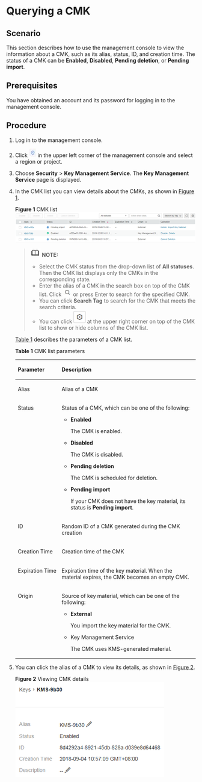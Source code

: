 # Querying a CMK<a name="en-us_topic_0034330264"></a>

## Scenario<a name="section6530676516634"></a>

This section describes how to use the management console to view the information about a CMK, such as its alias, status, ID, and creation time. The status of a CMK can be  **Enabled**,  **Disabled**,  **Pending deletion**, or  **Pending import**.

## Prerequisites<a name="section6205788316731"></a>

You have obtained an account and its password for logging in to the management console.

## Procedure<a name="section4980422016839"></a>

1.  Log in to the management console.
2.  Click  ![](figures/icon-region.png)  in the upper left corner of the management console and select a region or project.
3.  Choose  **Security**  \>  **Key Management Service**. The  **Key Management Service**  page is displayed.
4.  In the CMK list you can view details about the CMKs, as shown in  [Figure 1](#fig4265586161137).

    **Figure  1**  CMK list<a name="fig4265586161137"></a>  
    ![](figures/cmk-list.png "cmk-list")

    >![](public_sys-resources/icon-note.gif) **NOTE:**   
    >-   Select the CMK status from the drop-down list of  **All statuses**. Then the CMK list displays only the CMKs in the corresponding state.  
    >-   Enter the alias of a CMK in the search box on top of the CMK list. Click  ![](figures/icon-search.png)  or press Enter to search for the specified CMK.  
    >-   You can click  **Search Tag**  to search for the CMK that meets the search criteria.  
    >-   You can click  ![](figures/icon-setting.png)  at the upper right corner on top of the CMK list to show or hide columns of the CMK list.  

    [Table 1](#table15653286125723)  describes the parameters of a CMK list.

    **Table  1**  CMK list parameters

    <a name="table15653286125723"></a>
    <table><thead align="left"><tr id="row16764658153819"><th class="cellrowborder" valign="top" width="24.25%" id="mcps1.2.3.1.1"><p id="p14764258193819"><a name="p14764258193819"></a><a name="p14764258193819"></a><strong>Parameter</strong></p>
    </th>
    <th class="cellrowborder" valign="top" width="75.75%" id="mcps1.2.3.1.2"><p id="p676455893817"><a name="p676455893817"></a><a name="p676455893817"></a><strong id="b842352706112113"><a name="b842352706112113"></a><a name="b842352706112113"></a>Description</strong></p>
    </th>
    </tr>
    </thead>
    <tbody><tr id="row1764115873811"><td class="cellrowborder" valign="top" width="24.25%" headers="mcps1.2.3.1.1 "><p id="p576455823813"><a name="p576455823813"></a><a name="p576455823813"></a>Alias</p>
    </td>
    <td class="cellrowborder" valign="top" width="75.75%" headers="mcps1.2.3.1.2 "><p id="p97641858183818"><a name="p97641858183818"></a><a name="p97641858183818"></a>Alias of a CMK</p>
    </td>
    </tr>
    <tr id="row87642058133813"><td class="cellrowborder" valign="top" width="24.25%" headers="mcps1.2.3.1.1 "><p id="p117641558113812"><a name="p117641558113812"></a><a name="p117641558113812"></a>Status</p>
    </td>
    <td class="cellrowborder" valign="top" width="75.75%" headers="mcps1.2.3.1.2 "><p id="p1076495815384"><a name="p1076495815384"></a><a name="p1076495815384"></a>Status of a CMK, which can be one of the following:</p>
    <a name="ul19764125893812"></a><a name="ul19764125893812"></a><ul id="ul19764125893812"><li><strong id="b842352706171111"><a name="b842352706171111"></a><a name="b842352706171111"></a>Enabled</strong><p id="p9764125816382"><a name="p9764125816382"></a><a name="p9764125816382"></a>The CMK is enabled.</p>
    </li><li><strong id="b842352706174855"><a name="b842352706174855"></a><a name="b842352706174855"></a>Disabled</strong><p id="p4764155803819"><a name="p4764155803819"></a><a name="p4764155803819"></a>The CMK is disabled.</p>
    </li><li><strong id="b842352706114222"><a name="b842352706114222"></a><a name="b842352706114222"></a>Pending deletion</strong><p id="p3764458173813"><a name="p3764458173813"></a><a name="p3764458173813"></a>The CMK is scheduled for deletion.</p>
    </li><li><strong id="b842352706114648"><a name="b842352706114648"></a><a name="b842352706114648"></a>Pending import</strong><p id="p1876418588384"><a name="p1876418588384"></a><a name="p1876418588384"></a>If your CMK does not have the key material, its status is <strong id="b842352706114727"><a name="b842352706114727"></a><a name="b842352706114727"></a>Pending import</strong>.</p>
    </li></ul>
    </td>
    </tr>
    <tr id="row1576425817386"><td class="cellrowborder" valign="top" width="24.25%" headers="mcps1.2.3.1.1 "><p id="p167641858103812"><a name="p167641858103812"></a><a name="p167641858103812"></a>ID</p>
    </td>
    <td class="cellrowborder" valign="top" width="75.75%" headers="mcps1.2.3.1.2 "><p id="p8764258143816"><a name="p8764258143816"></a><a name="p8764258143816"></a>Random ID of a CMK generated during the CMK creation</p>
    </td>
    </tr>
    <tr id="row14764125813817"><td class="cellrowborder" valign="top" width="24.25%" headers="mcps1.2.3.1.1 "><p id="p107649589384"><a name="p107649589384"></a><a name="p107649589384"></a>Creation Time</p>
    </td>
    <td class="cellrowborder" valign="top" width="75.75%" headers="mcps1.2.3.1.2 "><p id="p8764165817388"><a name="p8764165817388"></a><a name="p8764165817388"></a>Creation time of the CMK</p>
    </td>
    </tr>
    <tr id="row12764145843815"><td class="cellrowborder" valign="top" width="24.25%" headers="mcps1.2.3.1.1 "><p id="p5764758143816"><a name="p5764758143816"></a><a name="p5764758143816"></a>Expiration Time</p>
    </td>
    <td class="cellrowborder" valign="top" width="75.75%" headers="mcps1.2.3.1.2 "><p id="p1476425813388"><a name="p1476425813388"></a><a name="p1476425813388"></a>Expiration time of the key material. When the material expires, the CMK becomes an empty CMK.</p>
    </td>
    </tr>
    <tr id="row1276445816383"><td class="cellrowborder" valign="top" width="24.25%" headers="mcps1.2.3.1.1 "><p id="p376411581387"><a name="p376411581387"></a><a name="p376411581387"></a>Origin</p>
    </td>
    <td class="cellrowborder" valign="top" width="75.75%" headers="mcps1.2.3.1.2 "><p id="p0764115833812"><a name="p0764115833812"></a><a name="p0764115833812"></a>Source of key material, which can be one of the following:</p>
    <a name="ul1476475818381"></a><a name="ul1476475818381"></a><ul id="ul1476475818381"><li><strong id="b842352706115215"><a name="b842352706115215"></a><a name="b842352706115215"></a>External</strong><p id="p14764165843814"><a name="p14764165843814"></a><a name="p14764165843814"></a>You import the key material for the CMK.</p>
    </li><li>Key Management Service<p id="p1176465810383"><a name="p1176465810383"></a><a name="p1176465810383"></a>The CMK uses KMS-generated material.</p>
    </li></ul>
    </td>
    </tr>
    </tbody>
    </table>

5.  You can click the alias of a CMK to view its details, as shown in  [Figure 2](#fig14725810113147).

    **Figure  2**  Viewing CMK details<a name="fig14725810113147"></a>  
    ![](figures/viewing-cmk-details.png "viewing-cmk-details")


